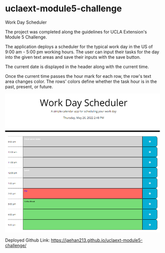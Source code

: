 # uclaext-module5-challenge
Work Day Scheduler

The project was completed along the guidelines for UCLA Extension's Module 5 Challenge.

The application deploys a scheduler for the typical work day in the US of 9:00 am - 5:00 pm working hours. The user can input their tasks for the day into the given text areas and save their inputs with the save button.

The current date is displayed in the header along with the current time. 

Once the current time passes the hour mark for each row, the row's text area changes color. The rows' colors define whether the task hour is in the past, present, or future. 

![Module 5 Preview](/assets/module5_preview.png)


Deployed Github Link: 
https://jaehan213.github.io/uclaext-module5-challenge/
